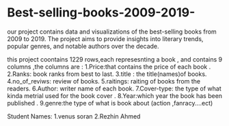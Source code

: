# Best-selling-books-2009-2019-
our project contains data and visualizations of the best-selling books from 2009 to 2019. The project aims to provide insights into literary trends, popular genres, and notable authors over the decade.

this project coontains 1229 rows,each represesnting a book , and contains 9 columns ,the columns are :
1.Price:that contains the price of each book .
2.Ranks: book ranks from best to last.
3.title : the title(names)of books.
4.no_of_reviws: review of books.
5.raitings: raiting of books from the readers.
6.Author: writer name of each book.
7.Cover-type: the type of what kinda metrial used for the book cover .
8.Year:which year the book has been published .
9.genre:the type of what is book about (action ,fanracy....ect)


Student Names:
1.venus soran
2.Rezhin Ahmed

